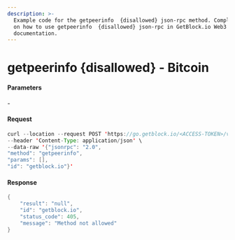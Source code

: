 ```yaml
---
description: >-
  Example code for the getpeerinfo  {disallowed} json-rpc method. Сomplete guide
  on how to use getpeerinfo  {disallowed} json-rpc in GetBlock.io Web3
  documentation.
---
```


# getpeerinfo {disallowed} - Bitcoin

#### Parameters

\-

#### Request

```java
curl --location --request POST 'https://go.getblock.io/<ACCESS-TOKEN>/v1/mainnet/' \
--header 'Content-Type: application/json' \
--data-raw '{"jsonrpc": "2.0",
"method": "getpeerinfo",
"params": [],
"id": "getblock.io"}'
```

#### Response

```java
{
    "result": "null",
    "id": "getblock.io",
    "status_code": 405,
    "message": "Method not allowed"
}
```
